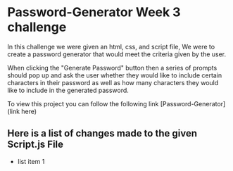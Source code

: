 # Password-Generator Week 3 challenge

In this challenge we were given an html, css, and script file, We were to create a password generator that would meet the criteria given by the user.

When clicking the "Generate Password" button then a series of prompts should pop up and ask the user whether they would like to include certain characters in their password as well as how many characters they would like to include in the generated password.

To view this project you can follow the following link [Password-Generator](link here)

## Here is a list of changes made to the given Script.js File

* list item 1